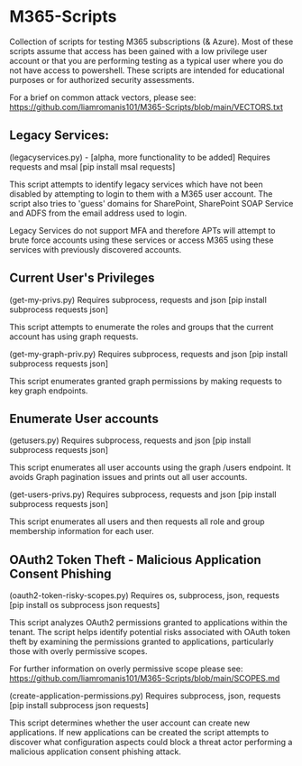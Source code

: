 # M365-Scripts
Collection of scripts for testing M365 subscriptions (& Azure). Most of these scripts assume that access has been gained with a low privilege user account or that you are performing testing as a typical user where you do not have access to powershell. These scripts are intended for educational purposes or for authorized security assessments. 

For a brief on common attack vectors, please see: https://github.com/liamromanis101/M365-Scripts/blob/main/VECTORS.txt

## Legacy Services:
(legacyservices.py) - [alpha, more functionality to be added]
Requires requests and msal
[pip install msal requests]

This script attempts to identify legacy services which have not been disabled by attempting to login to them with a M365 user account. The script also tries to 'guess' domains for SharePoint, SharePoint SOAP Service and ADFS from the email address used to login. 

Legacy Services do not support MFA and therefore APTs will attempt to brute force accounts using these services or access M365 using these services with previously discovered accounts. 

## Current User's Privileges
(get-my-privs.py)
Requires subprocess, requests and json
[pip install subprocess requests json]

This script attempts to enumerate the roles and groups that the current account has using graph requests. 

(get-my-graph-priv.py)
Requires subprocess, requests and json
[pip install subprocess requests json]

This script enumerates granted graph permissions by making requests to key graph endpoints. 

## Enumerate User accounts
(getusers.py)
Requires subprocess, requests and json
[pip install subprocess requests json]

This script enumerates all user accounts using the graph /users endpoint. It avoids Graph pagination issues and prints out all user accounts. 

(get-users-privs.py)
Requires subprocess, requests and json
[pip install subprocess requests json]

This script enumerates all users and then requests all role and group membership information for each user. 

## OAuth2 Token Theft - Malicious Application Consent Phishing
(oauth2-token-risky-scopes.py)
Requires os, subprocess, json, requests
[pip install os subprocess json requests]

This script analyzes OAuth2 permissions granted to applications within the tenant. The script helps identify potential risks associated with OAuth token theft by examining the permissions granted to applications, particularly those with overly permissive scopes.

For further information on overly permissive scope please see: https://github.com/liamromanis101/M365-Scripts/blob/main/SCOPES.md

(create-application-permissions.py)
Requires subprocess, json, requests
[pip install subprocess json requests]

This script determines whether the user account can create new applications. If new applications can be created the script attempts to discover what configuration aspects could block a threat actor performing a malicious application consent phishing attack. 
